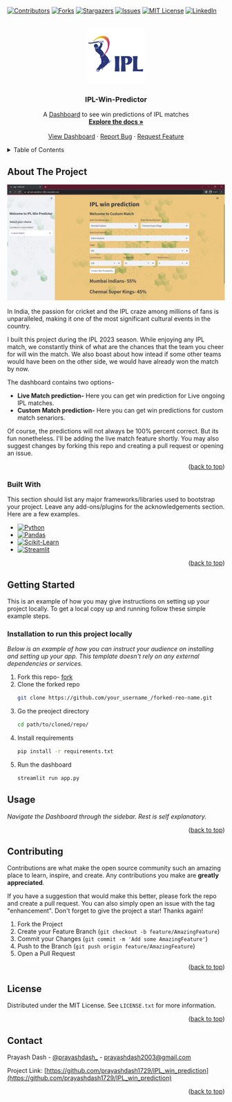 <a name="readme-top"></a>

[![Contributors][contributors-shield]][contributors-url]
[![Forks][forks-shield]][forks-url]
[![Stargazers][stars-shield]][stars-url]
[![Issues][issues-shield]][issues-url]
[![MIT License][license-shield]][license-url]
[![LinkedIn][linkedin-shield]][linkedin-url]



<!-- PROJECT LOGO -->
<br />
<div align="center">
  <a href="https://github.com/prayashdash1729/IPL_win_prediction">
    <img src="images/ipl-logo.png" alt="Logo" width="130" height="130">
  </a>

  <h3 align="center">IPL-Win-Predictor</h3>

  <p align="center">
    A <a href="https://prayashdash1729-ipl-win-prediction-app-ozgwo3.streamlit.app/">Dashboard</a> to see win predictions of IPL matches
    <br />
    <a href="https://github.com/prayashdash1729/IPL_win_prediction"><strong>Explore the docs »</strong></a>
    <br />
    <br />
    <a href="https://prayashdash1729-ipl-win-prediction-app-ozgwo3.streamlit.app/">View Dashboard</a>
    ·
    <a href="https://github.com/prayashdash1729/IPL_win_prediction/issues">Report Bug</a>
    ·
    <a href="https://github.com/prayashdash1729/IPL_win_prediction/issues">Request Feature</a>
  </p>
</div>



<!-- TABLE OF CONTENTS -->
<details>
  <summary>Table of Contents</summary>
  <ol>
    <li>
      <a href="#about-the-project">About The Project</a>
      <ul>
        <li><a href="#built-with">Built With</a></li>
      </ul>
    </li>
    <li>
      <a href="#getting-started">Getting Started</a>
      <ul>
        <li><a href="#installation">Installation</a></li>
      </ul>
    </li>
    <li><a href="#usage">Usage</a></li>
    <li><a href="#contributing">Contributing</a></li>
    <li><a href="#license">License</a></li>
    <li><a href="#contact">Contact</a></li>
  </ol>
</details>



<!-- ABOUT THE PROJECT -->
## About The Project

[![Product Name Screen Shot][product-screenshot]](https://prayashdash1729-ipl-win-prediction-app-ozgwo3.streamlit.app/)

In India, the passion for cricket and the IPL craze among millions of fans is unparalleled, making it one of the most significant cultural events in the country.

I built this project during the IPL 2023 season. While enjoying any IPL match, we constantly think of what are the chances that the team you cheer for will win the match. We also boast about how intead if some other teams would have been on the other side, we would have already won the match by now.

The dashboard contains two options-
* <b>Live Match prediction-</b> Here you can get win prediction for Live ongoing IPL matches.
* <b>Custom Match prediction-</b> Here you can get win predictions for custom match senariors.

Of course, the predictions will not always be 100% percent correct. But its fun nonetheless. I'll be adding the live match feature shortly. You may also suggest changes by forking this repo and creating a pull request or opening an issue.

<p align="right">(<a href="#readme-top">back to top</a>)</p>



### Built With

This section should list any major frameworks/libraries used to bootstrap your project. Leave any add-ons/plugins for the acknowledgements section. Here are a few examples.

* [![Python][Python]][Python-url]
* [![Pandas][Pandas]][Pandas-url]
* [![Scikit-Learn][Scikit-Learn]][Scikit-Learn-url]
* [![Streamlit][Streamlit]][Streamlit-url]

<p align="right">(<a href="#readme-top">back to top</a>)</p>



<!-- GETTING STARTED -->
## Getting Started

This is an example of how you may give instructions on setting up your project locally.
To get a local copy up and running follow these simple example steps.


### Installation to run this project locally

_Below is an example of how you can instruct your audience on installing and setting up your app. This template doesn't rely on any external dependencies or services._

1. Fork this repo- [fork](https://github.com/prayashdash1729/IPL_win_prediction/fork)
2. Clone the forked repo
    ```sh
   git clone https://github.com/your_username_/forked-reo-name.git
   ```
3. Go the preoject directory
    ```sh
    cd path/to/cloned/repo/
    ```
4. Install requirements
    ```sh
    pip install -r requirements.txt
    ```
5. Run the dashboard
   ```sh
   streamlit run app.py
   ```

<!-- <p align="right">(<a href="#readme-top">back to top</a>)</p> -->



<!-- USAGE EXAMPLES -->
## Usage

_Navigate the Dashboard through the sidebar. Rest is self explanatory._

<p align="right">(<a href="#readme-top">back to top</a>)</p>

<!-- CONTRIBUTING -->
## Contributing

Contributions are what make the open source community such an amazing place to learn, inspire, and create. Any contributions you make are **greatly appreciated**.

If you have a suggestion that would make this better, please fork the repo and create a pull request. You can also simply open an issue with the tag "enhancement".
Don't forget to give the project a star! Thanks again!

1. Fork the Project
2. Create your Feature Branch (`git checkout -b feature/AmazingFeature`)
3. Commit your Changes (`git commit -m 'Add some AmazingFeature'`)
4. Push to the Branch (`git push origin feature/AmazingFeature`)
5. Open a Pull Request

<p align="right">(<a href="#readme-top">back to top</a>)</p>



<!-- LICENSE -->
## License

Distributed under the MIT License. See `LICENSE.txt` for more information.

<p align="right">(<a href="#readme-top">back to top</a>)</p>



<!-- CONTACT -->
## Contact

Prayash Dash - [@prayashdash_](https://www.instagram.com/prayashdash_/) - prayashdash2003@gmail.com

Project Link: [https://github.com/prayashdash1729/IPL_win_prediction](https://github.com/prayashdash1729/IPL_win_prediction)

<p align="right">(<a href="#readme-top">back to top</a>)</p>


<!-- MARKDOWN LINKS & IMAGES -->
<!-- https://www.markdownguide.org/basic-syntax/#reference-style-links -->
[contributors-shield]: https://img.shields.io/github/contributors/prayashdash1729/IPL_win_prediction.svg?style=for-the-badge
[contributors-url]: https://github.com/prayashdash1729/IPL_win_prediction/graphs/contributors
[forks-shield]: https://img.shields.io/github/forks/prayashdash1729/IPL_win_prediction.svg?style=for-the-badge
[forks-url]: https://github.com/prayashdash1729/IPL_win_prediction/network/members
[stars-shield]: https://img.shields.io/github/stars/prayashdash1729/IPL_win_prediction.svg?style=for-the-badge
[stars-url]: https://github.com/prayashdash1729/IPL_win_prediction/stargazers
[issues-shield]: https://img.shields.io/github/issues/prayashdash1729/IPL_win_prediction.svg?style=for-the-badge
[issues-url]: https://github.com/prayashdash1729/IPL_win_prediction/issues
[license-shield]: https://img.shields.io/github/license/prayashdash1729/IPL_win_prediction.svg?style=for-the-badge
[license-url]: https://github.com/prayashdash1729/IPL_win_prediction/blob/main/LICENSE
[linkedin-shield]: https://img.shields.io/badge/-LinkedIn-black.svg?style=for-the-badge&logo=linkedin&colorB=555
[linkedin-url]: https://linkedin.com/in/prayashdash
[product-screenshot]: images/ipl_dashboard.png
[Python]: https://img.shields.io/badge/python-3670A0?style=for-the-badge&logo=python&logoColor=ffdd54
[Python-url]: https://www.python.org/
[Pandas]: https://img.shields.io/badge/pandas-%23150458.svg?style=for-the-badge&logo=pandas&logoColor=white
[Pandas-url]: https://pandas.pydata.org/
[Scikit-Learn]: https://img.shields.io/badge/scikit--learn-%23F7931E.svg?style=for-the-badge&logo=scikit-learn&logoColor=white
[Scikit-Learn-url]: https://scikit-learn.org/stable/
[Streamlit]: https://img.shields.io/badge/streamlit-%23121011.svg?style=for-the-badge&logo=streamlit&logoColor=white
[Streamlit-url]: https://streamlit.io/
